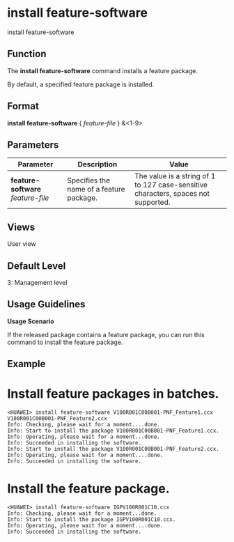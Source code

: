 install feature-software
========================

install feature-software

Function
--------



The **install feature-software** command installs a feature package.



By default, a specified feature package is installed.


Format
------

**install feature-software** { *feature-file* } &<1-9>


Parameters
----------

| Parameter | Description | Value |
| --- | --- | --- |
| **feature-software** *feature-file* | Specifies the name of a feature package. | The value is a string of 1 to 127 case-sensitive characters, spaces not supported. |



Views
-----

User view


Default Level
-------------

3: Management level


Usage Guidelines
----------------

**Usage Scenario**

If the released package contains a feature package, you can run this command to install the feature package.


Example
-------

# Install feature packages in batches.
```
<HUAWEI> install feature-software V100R001C00B001-PNF_Feature1.ccx V100R001C00B001-PNF_Feature2.ccx
Info: Checking, please wait for a moment....done.
Info: Start to install the package V100R001C00B001-PNF_Feature1.ccx.
Info: Operating, please wait for a moment...done.
Info: Succeeded in installing the software.
Info: Start to install the package V100R001C00B001-PNF_Feature2.ccx.
Info: Operating, please wait for a moment....done.
Info: Succeeded in installing the software.

```

# Install the feature package.
```
<HUAWEI> install feature-software IGPV100R001C10.ccx
Info: Checking, please wait for a moment...done.
Info: Start to install the package IGPV100R001C10.ccx.
Info: Operating, please wait for a moment....done.
Info: Succeeded in installing the software.

```